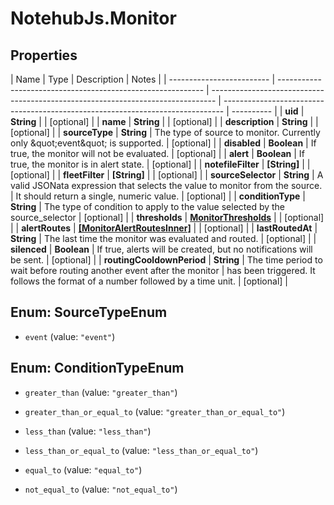 # NotehubJs.Monitor

## Properties

| Name                      | Type                                                        | Description                                                                     | Notes                                                                          |
| ------------------------- | ----------------------------------------------------------- | ------------------------------------------------------------------------------- | ------------------------------------------------------------------------------ | ---------- |
| **uid**                   | **String**                                                  |                                                                                 | [optional]                                                                     |
| **name**                  | **String**                                                  |                                                                                 | [optional]                                                                     |
| **description**           | **String**                                                  |                                                                                 | [optional]                                                                     |
| **sourceType**            | **String**                                                  | The type of source to monitor. Currently only \&quot;event\&quot; is supported. | [optional]                                                                     |
| **disabled**              | **Boolean**                                                 | If true, the monitor will not be evaluated.                                     | [optional]                                                                     |
| **alert**                 | **Boolean**                                                 | If true, the monitor is in alert state.                                         | [optional]                                                                     |
| **notefileFilter**        | **[String]**                                                |                                                                                 | [optional]                                                                     |
| **fleetFilter**           | **[String]**                                                |                                                                                 | [optional]                                                                     |
| **sourceSelector**        | **String**                                                  | A valid JSONata expression that selects the value to monitor from the source.   | It should return a single, numeric value.                                      | [optional] |
| **conditionType**         | **String**                                                  | The type of condition to apply to the value selected by the source_selector     | [optional]                                                                     |
| **thresholds**            | [**MonitorThresholds**](MonitorThresholds.md)               |                                                                                 | [optional]                                                                     |
| **alertRoutes**           | [**[MonitorAlertRoutesInner]**](MonitorAlertRoutesInner.md) |                                                                                 | [optional]                                                                     |
| **lastRoutedAt**          | **String**                                                  | The last time the monitor was evaluated and routed.                             | [optional]                                                                     |
| **silenced**              | **Boolean**                                                 | If true, alerts will be created, but no notifications will be sent.             | [optional]                                                                     |
| **routingCooldownPeriod** | **String**                                                  | The time period to wait before routing another event after the monitor          | has been triggered. It follows the format of a number followed by a time unit. | [optional] |

## Enum: SourceTypeEnum

- `event` (value: `"event"`)

## Enum: ConditionTypeEnum

- `greater_than` (value: `"greater_than"`)

- `greater_than_or_equal_to` (value: `"greater_than_or_equal_to"`)

- `less_than` (value: `"less_than"`)

- `less_than_or_equal_to` (value: `"less_than_or_equal_to"`)

- `equal_to` (value: `"equal_to"`)

- `not_equal_to` (value: `"not_equal_to"`)
